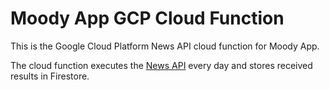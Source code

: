 # Moody App GCP Cloud Function

This is the Google Cloud Platform News API cloud function for Moody App.

The cloud function executes the [News API](https://newsapi.org) every day and stores received results in Firestore.
